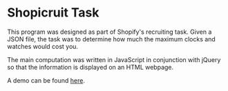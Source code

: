 # Shopicruit Task
This program was designed as part of Shopify's recruiting task. Given a JSON file, the task was to determine how much the maximum clocks and watches would cost you.

The main computation was written in JavaScript in conjunction with jQuery so that the information is displayed on an HTML webpage.

A demo can be found <a href="http://nomanshahid.com/shopicruit-task/shopicruit.html">here</a>.

